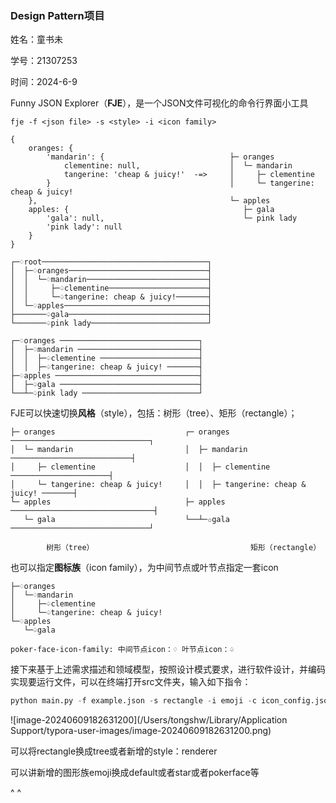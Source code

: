### Design Pattern项目

姓名：童书未

学号：21307253

时间：2024-6-9

Funny JSON Explorer（**FJE**），是一个JSON文件可视化的命令行界面小工具

```shell
fje -f <json file> -s <style> -i <icon family>

```

```shell
{
    oranges: {
        'mandarin': {                            ├─ oranges
            clementine: null,                    │  └─ mandarin
            tangerine: 'cheap & juicy!'  -=>     │     ├─ clementine
        }                                        │     └─ tangerine: cheap & juicy!
    },                                           └─ apples
    apples: {                                       ├─ gala
        'gala': null,                               └─ pink lady
        'pink lady': null
    }
}
````

```
┌─♢root─────────────────────────────────────┐
│  ├─♢oranges───────────────────────────────┤
│  │  └─♢mandarin───────────────────────────┤
│  │     ├─♤clementine──────────────────────┤
│  │     └─♤tangerine: cheap & juicy!───────┤
│  └─♢apples────────────────────────────────┤
├───────♤gala───────────────────────────────┤
└───────♤pink lady──────────────────────────┘

┌─♢oranges ───────────────────────────────┐
│  ├─♢mandarin ───────────────────────────┤
│  │  ├─♤clementine ──────────────────────┤
│  │  ├─♤tangerine: cheap & juicy! ───────┤
├─♢apples ────────────────────────────────┤
│  ├─♤gala ───────────────────────────────┤
└──┴─♤pink lady ──────────────────────────┘
```

FJE可以快速切换**风格**（style），包括：树形（tree）、矩形（rectangle）；

```shell
├─ oranges                             ┌─ oranges ───────────────────────────────┐
│  └─ mandarin                         │  ├─ mandarin ───────────────────────────┤
│     ├─ clementine                    │  │  ├─ clementine ──────────────────────┤
│     └─ tangerine: cheap & juicy!     │  │  ├─ tangerine: cheap & juicy! ───────┤
└─ apples                              ├─ apples ────────────────────────────────┤
   └─ gala                             └──┴─✩gala ───────────────────────────────┘

        树形（tree）                                   矩形（rectangle）
````

也可以指定**图标族**（icon family），为中间节点或叶节点指定一套icon

```
├─♢oranges                                 
│  └─♢mandarin                             
│     ├─♤clementine                        
│     └─♤tangerine: cheap & juicy!    
└─♢apples                                  
   └─♤gala                                 

poker-face-icon-family: 中间节点icon：♢ 叶节点icon：♤                 
```

接下来基于上述需求描述和领域模型，按照设计模式要求，进行软件设计，并编码实现要运行文件，可以在终端打开src文件夹，输入如下指令：

```py
python main.py -f example.json -s rectangle -i emoji -c icon_config.json
```

![image-20240609182631200](/Users/tongshw/Library/Application Support/typora-user-images/image-20240609182631200.png)

可以将rectangle换成tree或者新增的style：renderer

可以讲新增的图形族emoji换成default或者star或者pokerface等

^ ^